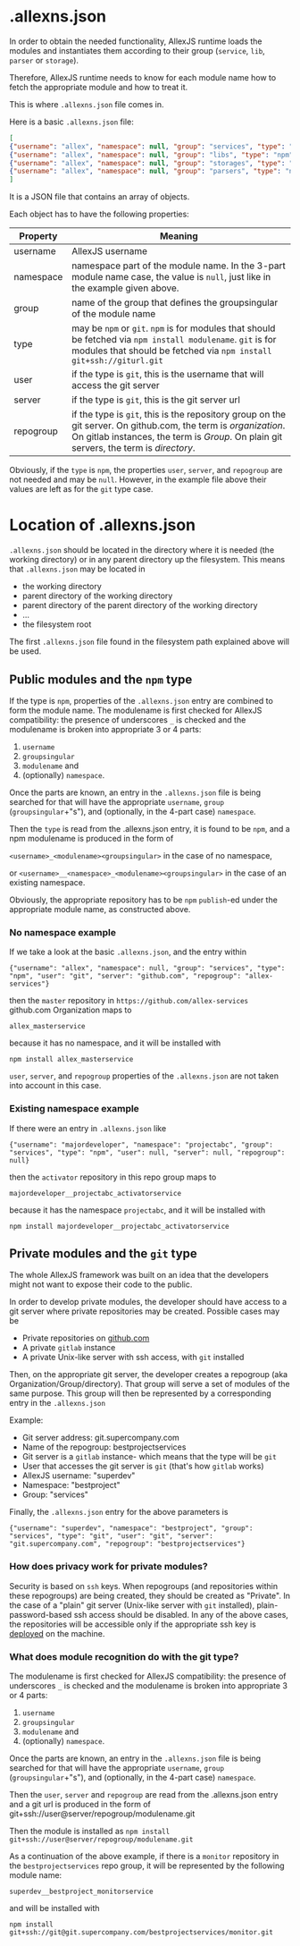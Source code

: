 # .allexns.json

In order to obtain the needed functionality, AllexJS runtime loads the modules and instantiates them according to their group (`service`, `lib`, `parser` or `storage`).

Therefore, AllexJS runtime needs to know for each module name how to fetch the appropriate module and how to treat it.

This is where `.allexns.json` file comes in.

Here is a basic `.allexns.json` file:

```json
[
{"username": "allex", "namespace": null, "group": "services", "type": "npm", "user": "git", "server": "github.com", "repogroup": "allex-services"},
{"username": "allex", "namespace": null, "group": "libs", "type": "npm", "user": "git", "server": "github.com", "repogroup": "allex-libs"},
{"username": "allex", "namespace": null, "group": "storages", "type": "npm", "user": "git", "server": "github.com", "repogroup": "allex-storages"},
{"username": "allex", "namespace": null, "group": "parsers", "type": "npm", "user": "git", "server": "github.com", "repogroup": "allex-parsers"}
]
```

It is a JSON file that contains an array of objects.

Each object has to have the following properties:

| Property     | Meaning          |
| ----------   | -----------      |
| username     | AllexJS username |
| namespace    | namespace part of the module name. In the 3-part module name case, the value is `null`, just like in the example given above. |
| group        | name of the group that defines the groupsingular of the module name |
| type         | may be `npm` or `git`. `npm` is for modules that should be fetched via `npm install modulename`. `git` is for modules that should be fetched via `npm install git+ssh://giturl.git` |
| user         | if the type is `git`, this is the username that will access the git server |
| server       | if the type is `git`, this is the git server url |
| repogroup    | if the type is `git`, this is the repository group on the git server. On github.com, the term is _organization_. On gitlab instances, the term is _Group_. On plain git servers, the term is _directory_. |


Obviously, if the `type` is `npm`, the properties `user`, `server`, and `repogroup` are not needed and may be `null`. However, in the example file above their values are left as for the `git` type case.

# Location of .allexns.json

`.allexns.json` should be located in the directory where it is needed (the working directory) or in any parent directory up the filesystem.
This means that `.allexns.json` may be located in

- the working directory
- parent directory of the working directory
- parent directory of the parent directory of the working directory
- ...
- the filesystem root

The first `.allexns.json` file found in the filesystem path explained above will be used.

## Public modules and the `npm` type

If the type is `npm`, properties of the `.allexns.json` entry are combined to form the module name.
The modulename is first checked for AllexJS compatibility: the presence of underscores `_` is checked and the modulename is broken into appropriate 3 or 4 parts:

1. `username`
2. `groupsingular`
3. `modulename` and
4. (optionally) `namespace`.

Once the parts are known, an entry in the `.allexns.json` file is being searched for that will have the appropriate `username`, `group` (`groupsingular`+"s"), and (optionally, in the 4-part case) `namespace`.

Then the `type` is read from the .allexns.json entry, it is found to be `npm`, and a npm modulename is produced in the form of

`<username>_<modulename><groupsingular>` in the case of no namespace,

or `<username>__<namespace>_<modulename><groupsingular>` in the case of an existing namespace.

Obviously, the appropriate repository has to be `npm` `publish`-ed under the appropriate module name, as constructed above.

### No namespace example

If we take a look at the basic `.allexns.json`, and the entry within

`{"username": "allex", "namespace": null, "group": "services", "type": "npm", "user": "git", "server": "github.com", "repogroup": "allex-services"}`

then the `master` repository in `https://github.com/allex-services` github.com Organization maps to

`allex_masterservice`

because it has no namespace, and it will be installed with

`npm install allex_masterservice`

`user`, `server`, and `repogroup` properties of the `.allexns.json` are not taken into account in this case.

### Existing namespace example

If there were an entry in `.allexns.json` like

`{"username": "majordeveloper", "namespace": "projectabc", "group": "services", "type": "npm", "user": null, "server": null, "repogroup": null}`

then the `activator` repository in this repo group maps to

`majordeveloper__projectabc_activatorservice`

because it has the namespace `projectabc`, and it will be installed with

`npm install majordeveloper__projectabc_activatorservice`

## Private modules and the `git` type

The whole AllexJS framework was built on an idea that the developers might not want to expose their code to the public.

In order to develop private modules, the developer should have access to a git server where private repositories may be created. Possible cases may be

- Private repositories on [github.com](https://github.com)
- A private `gitlab` instance
- A private Unix-like server with ssh access, with `git` installed

Then, on the appropriate git server, the developer creates a repogroup (aka Organization/Group/directory).
That group will serve a set of modules of the same purpose.
This group will then be represented by a corresponding entry in the `.allexns.json`

Example:

- Git server address: git.supercompany.com
- Name of the repogroup: bestprojectservices
- Git server is a `gitlab` instance- which means that the type will be `git`
- User that accesses the git server is `git` (that's how `gitlab` works)
- AllexJS username: "superdev"
- Namespace: "bestproject"
- Group: "services"

Finally, the `.allexns.json` entry for the above parameters is

`{"username": "superdev", "namespace": "bestproject", "group": "services", "type": "git", "user": "git", "server": "git.supercompany.com", "repogroup": "bestprojectservices"}`

### How does privacy work for private modules?

Security is based on `ssh` keys.
When repogroups (and repositories within these repogroups) are being created, they should be created as "Private".
In the case of a "plain" git server (Unix-like server with `git` installed), plain-password-based ssh access should be disabled.
In any of the above cases, the repositories will be accessible only if the appropriate ssh key is [deployed](ssh_key_deployment.md) on the machine.

### What does module recognition do with the git type?

The modulename is first checked for AllexJS compatibility: the presence of underscores `_` is checked and the modulename is broken into appropriate 3 or 4 parts:

1. `username`
2. `groupsingular`
3. `modulename` and
4. (optionally) `namespace`.

Once the parts are known, an entry in the `.allexns.json` file is being searched for that will have the appropriate `username`, `group` (`groupsingular`+"s"), and (optionally, in the 4-part case) `namespace`.

Then the `user`, `server` and `repogroup` are read from the .allexns.json entry and a git url is produced in the form of git+ssh://user@server/repogroup/modulename.git

Then the module is installed as
`npm install git+ssh://user@server/repogroup/modulename.git`

As a continuation of the above example, if there is a `monitor` repository in the `bestprojectservices` repo group, it will be represented by the following module name:

`superdev__bestproject_monitorservice`

and will be installed with

 `npm install git+ssh://git@git.supercompany.com/bestprojectservices/monitor.git`


